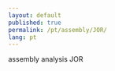 ```yaml
---
layout: default
published: true
permalink: /pt/assembly/JOR/
lang: pt
---
```


assembly analysis JOR
